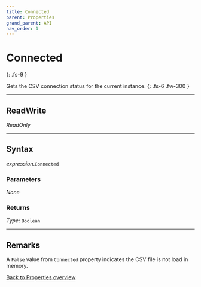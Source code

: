 ```yaml
---
title: Connected
parent: Properties
grand_parent: API
nav_order: 1
---
```


# Connected
{: .fs-9 }

Gets the CSV connection status for the current instance.
{: .fs-6 .fw-300 }

---

## ReadWrite

_ReadOnly_

---

## Syntax

*expression*.`Connected`

### Parameters

_None_

### Returns

*Type*: `Boolean`

---

## Remarks

A `False` value from `Connected` property indicates the CSV file is not load in memory.

[Back to Properties overview](https://ws-garcia.github.io/VBA-CSV-interface/api/properties/)